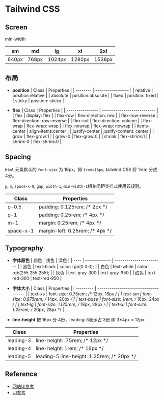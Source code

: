 # Tailwind CSS

## Screen
min-width

| sm    | md    | lg     | xl     | 2xl    |
| ----- | ----- | ------ | ------ | ------ |
| 640px | 768px | 1024px | 1280px | 1536px |


## 布局
- **position**
| Class    | Properties        |
| -------- | ----------------- |
| relative | position:relative |
| absolute | position:absolute |
| fixed    | position: fixed   |
| sticky   | position: sticky  |

- **flex**
| Class            | Properties                  |
| ---------------- | --------------------------- |
| flex             | display: flex               |
| flex-row         | flex-direction: row         |
| flex-row-reverse | flex-direction: row-reverse |
| flex-col         | flex-direction: column      |
| flex-wrap        | flex-wrap: wrap             |
| flex-nowrap      | flex-wrap: nowrap           |
| items-center     | align-items:center          |
| justify-center   | justify-content: center     |
| grow             | flex-grow:1                 |
| grow-0           | flex-grow:0                 |
| shrink           | flex-shrink:1               |
| shrink-0         | flex-shrink:0               |


## Spacing
`html` 元素默认的 `font-size` 为 16px，即 `1rem=16px`;
tailwind CSS 将 1rem 分成 4分。

`p`, `m`, `space-x-0`, `gap`, `width-1`, `min-width-1`相关间距类样式使用该规则。


| Class     | Properties                      |
| --------- | ------------------------------- |
| p-0.5     | padding: 0.125rem; /* 2px */    |
| p-1       | padding: 0.25rem; /* 4px */     |
| m-1       | margin: 0.25rem; /* 4px */      |
| space-x-1 | margin-left: 0.25rem; /* 4px */ |


## Typography

- **字体颜色**
| 颜色 | 浅色          | 深色                     |
| ---- | ------------- | ------------------------ |
| 黑色 | text-black    | color: rgb(0 0 0);       |
| 白色 | text-white    | color: rgb(255 255 255); |
| 灰色 | text-gray-300 | text-gray-950            |
| 红色 | text-red-300  | text-red-950             |


- **字体大小**
| Class     | Properties                            |
| --------- | ------------------------------------- |
| text-xs   | font-size: 0.75rem; /* 12px, 16px */  |
| text-sm   | font-size: 0.875rem; /* 14px, 20px */ |
| text-base | font-size: 1rem; /* 16px, 24px */     |
| text-lg   | font-size: 1.125rem; /* 18px, 28px */ |
| text-xl   | font-size: 1.25rem; /* 20px, 28px */  |

- **line-height**
把 16px 分 4份，leading-3表示占 3份 即 3*4px = 12px

| Class     | Properties                                 |
| --------- | ------------------------------------------ |
| leading-3 | line-height: .75rem; /* 12px */            |
| leading-4 | line-height: 1rem; /* 16px */              |
| leading-5 | leading-5	line-height: 1.25rem; /* 20px */ |



## Reference
- [网站UI参考](https://demos.creative-tim.com/)
- [UI参考](https://demos.creative-tim.com/soft-ui-flowbite-pro/#)